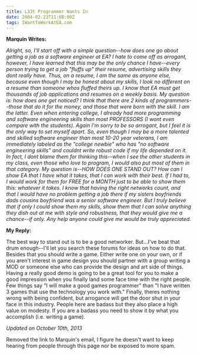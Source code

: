 ```yaml
---
title: L33t Programmer Wants In
date: 2004-02-23T11:08:00Z
tags: IWantToWorkAtEA.com
---
```

**Marquin Writes:** 

*Alright, so, I'll start off with a simple question--how does one go about getting a job as a software engineer at EA? I hate to come off as arrogant, however, I have learned that this may be the only chance I have--every person trying to get a job "fluffs up" their resume, advertising skills they dont really have. Thus, on a resume, I am the same as anyone else, because even though I may be honest about my skills, I look no different on a resume than someone whos fluffed theirs up. I know that EA must get thousands of job applications and resumes on a weekly basis. My question is: how does one get noticed? I think that there are 2 kinds of programmers--those that do it for the money, and those that were born with the skill. I am the latter. Even when entering college, I already had more programming and software engineering skills than most PROFESSORS (I wont even compare with the students). Again I'm sorry to be so arrogant, but I feel it is the only way to set myself apart. So, even though I may be a more talented and skilled software engineer than most 10-20 year veterans, I am immediately labeled as the "college newbie" who has "no software engineering skills" and couldnt write robust code if my life depended on it. In fact, I dont blame them for thinking this--when I see the other students in my class, even those who love to program, I would also put most of them in that category. My question is--HOW DOES ONE STAND OUT? How can I show EA that I have what it takes, that I can work with their best. If I had to, I would work for them for FREE for a MONTH just to be able to show them this: whatever it takes. I know that having the right networks count, and that I would have no problem getting a job there if my sisters boyfriends dads cousins boyfriend was a senior software engineer. But I truly believe that if only I could show them my skills, show them that I can solve anything they dish out at me with style and robustness, that they would give me a chance--if only. Any help anyone could give me would be truly appreciated.*

**My Reply:**

The best way to stand out is to be a good networker. But...I've beat that drum enough--I'll let you search these forums for ideas on how to do that. Besides that you should write a game. Either write one on your own, or if you aren't interest in game design you should partner with a group writing a MOD or someone else who can provide the design and art side of things. Having a really good demo is going to be a great tool for you to make a good impression when you finally land some face time with the right people. Few things say "I will make a good games programmer" than "I have written 3 games that use the technology you work with." Finally, theres nothing wrong with being confident, but arrogance will get the door shut in your face in this industry. People here are badass but they also place a high value on modesty. If you are a badass you need to show it by what you accomplish (i.e. writing a game).

*Updated on October 10th, 2013*

Removed the link to Marquin's email, I figure he doesn't want to keep hearing from people through this page nor be exposed to more spam.
